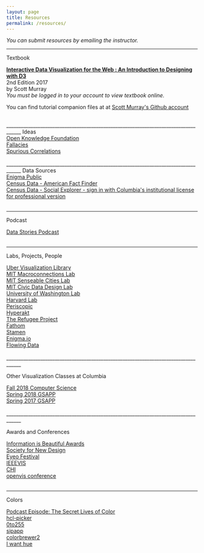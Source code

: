 ```yaml
---
layout: page
title: Resources
permalink: /resources/
---
```


<i>You can submit resources by emailing the instructor.</i>

____________________________________________________________________________________
<span id="rTitle">Textbook</span><br/>

<div id ="rItem">
<a href="https://web-b-ebscohost-com.ezproxy.cul.columbia.edu/ehost/detail/detail?vid=0&sid=827c702a-cdb2-4ed6-951e-adfc2f0b5029%40pdc-v-sessmgr06&bdata=JnNpdGU9ZWhvc3QtbGl2ZSZzY29wZT1zaXRl#AN=1570142&db=nlebk" target="_blank"><strong><u>Interactive Data Visualization for the Web : An Introduction to Designing with D3</u></strong> </a><br/>
2nd Edition 2017<br/>
by Scott Murray<br/>
 <i>You must be logged in to your account to view textbook online.</i><br/>

You can find tutorial companion files at at <a href="https://github.com/alignedleft/d3-book" target="_blank"><u>Scott Murray's Github account</u></a>
<br/>
<br/>

</div>
____________________________________________________________________________________
<span id="rTitle">Ideas</span>
<div id ="rItem">
<a href="https://okfn.org/" target="_blank">Open Knowledge Foundation</a><br/>
<a href="https://informationisbeautiful.net/visualizations/rhetological-fallacies/" target="_blank">Fallacies</a><br/>
<a href="http://www.tylervigen.com/spurious-correlations" target="_blank">Spurious Correlations</a><br/>
<br/>

</div>
____________________________________________________________________________________
<span id="rTitle">Data Sources</span>
<div id ="rItem">
    <a href="https://public.enigma.com/" target="_blank">Enigma Public</a><br/>
    <a href="https://factfinder.census.gov/faces/nav/jsf/pages/index.xhtml" target="_blank">Census Data -  American Fact Finder</a><br/>
    <a href="https://www.socialexplorer.com/explore-maps" target="_blank">Census Data - Social Explorer - sign in with Columbia's institutional license for professional version</a><br/>
    <br/>
</div>

____________________________________________________________________________________

<span id="rTitle">Podcast</span>
<div id ="rItem">
    <a href="http://datastori.es/" target="_blank">Data Stories Podcast</a><br/>
    <br/>
    
</div>

____________________________________________________________________________________

<span id="rTitle">Labs, Projects, People</span>
<div id ="rItem">
    <a href="http://deck.gl/#/" target="_blank">Uber Visualization Library</a><br/>
    <a href="http://macro.media.mit.edu/" target="_blank">MIT Macroconnections Lab</a><br/>
    <a href="http://senseable.mit.edu/" target="_blank">MIT Senseable Cities Lab</a><br/>
    <a href="http://civicdatadesignlab.mit.edu/" target="_blank">MIT Civic Data Design Lab</a><br/>
    <a href="http://idl.cs.washington.edu/" target="_blank">University of Washington Lab</a><br/>
    <a href="https://vcg.seas.harvard.edu/" target="_blank">Harvard Lab</a><br/>
    <a href="https://periscopic.com/" target="_blank">Periscopic</a><br/>
    <a href="http://www.hyperakt.com/" target="_blank">Hyperakt</a><br/>
    <a href="http://www.therefugeeproject.org/" target="_blank">The Refugee Project</a><br/>
    <a href="https://fathom.info/" target="_blank">Fathom</a><br/>
    <a href="https://stamen.com/" target="_blank">Stamen</a><br/>
    <a href="http://hint.fm/wind/" target="_blank">Enigma.io</a><br/>
    <a href="https://flowingdata.com/" target="_blank">Flowing Data</a><br/>
    <br/>
</div>
____________________________________________________________________________________


<span id="rTitle">Other Visualization Classes at Columbia</span>
<div id ="rItem">
<a href="https://columbiaviz.github.io/2018f_w4995/" target="_blank">Fall 2018 Computer Science</a><br/> 
<a href="http://agneschang.net/gsapp-dataviz-archhum/" target="_blank">Spring 2018 GSAPP</a><br/>
<a href="https://github.com/juanfrans-courses/dataViz_arch_hum/blob/master/Spring_2017/Syllabus.md" target="_blank">Spring 2017 GSAPP</a><br/><br/>
</div>
____________________________________________________________________________________

<span id="rTitle">Awards and Conferences</span>
<div id ="rItem">
<a href="https://www.informationisbeautifulawards.com/news/118-the-nyt-s-best-data-visualizations-of-the-year
" target="_blank">Information is Beautiful Awards</a><br/>
<a href="https://www.snd.org/" target="_blank">Society for New Design</a><br/>
<a href="http://eyeofestival.com/" target="_blank">Eyeo Festival</a><br/>
<a href="http://ieeevis.org/year/2019/welcome" target="_blank">IEEEVIS</a><br/>
<a href="https://chi2019.acm.org/" target="_blank">CHI</a><br/>
<a href="http://www.openvisconf.com/" target="_blank">openvis conference</a><br/>
<br/>
</div>

____________________________________________________________________________________

<span id="rTitle">Colors</span>
<div id ="rItem">
<a href="https://99percentinvisible.org/episode/the-secret-lives-of-color/" target="_blank">Podcast Episode: The Secret Lives of Color</a><br/>
<a href="http://tristen.ca/hcl-picker/#/hlc/6/1/15534C/E2E062" target="_blank">hcl-picker</a><br/>
<a href="http://www.0to255.com/" target="_blank">0to255</a><br/>
<a href="https://sipapp.io/" target="_blank">sipapp</a><br/>
<a href="http://colorbrewer2.org" target="_blank">colorbrewer2</a><br/>
<a href="http://tools.medialab.sciences-po.fr/iwanthue/" target="_blank">I want hue</a><br/>
</div>